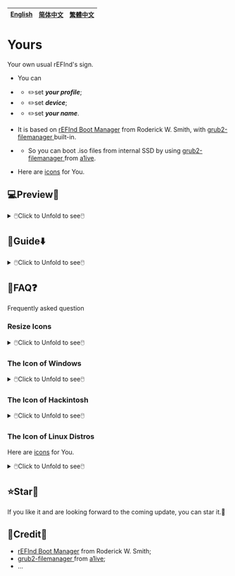 [English](README.md)|[简体中文](自述文件.md)|[繁體中文](繁體中文.md)
--|--|--

# Yours
Your own usual rEFInd's sign.
- You can
- - ✏️set ___your profile___;
- - ✏️set ___device___;
- - ✏️set ___your name___.

- It is based on [rEFInd Boot Manager](http://www.rodsbooks.com/refind/) from Roderick W. Smith, with [grub2-filemanager
](https://github.com/a1ive/grub2-filemanager) built-in.

- - So you can boot .iso files from internal SSD by using [grub2-filemanager
](https://github.com/a1ive/grub2-filemanager) from [a1ive](https://github.com/a1ive).

- Here are [icons](https://github.com/M-L-P/icons) for You.

## 💻️Preview👀

<details>
<summary>🖱️Click to Unfold to see🖱️</summary>
<img src="README/B.big.png">
<img src="README/B.small.png">
<img src="README/M.big.png">
<img src="README/M.small.png">
<img src="README/1080p.B.big.png">
<img src="README/1080p.B.small.png">
<img src="README/1080p.M.big.png">
<img src="README/1080p.M.small.png">

</details>


## 🧭Guide⬇️

<details>
<summary>🖱️Click to Unfold to see🖱️</summary>

### For UEFI Firmware
If your device meets the requirements,
- 64bit UEFI supported;
- GPU/vBIOS UEFI supported;

You should use [Yours-UEFI](https://github.com/M-L-P/Yours-UEFI).

### For Legacy BIOS
Else,
- NOT supporting 64bit UEFI,
- - 32bit UEFI supported;
- - Only Legacy BIOS without UEFI supported;
- GPU/vBIOS UEFI not supported; (See the picture)

![image](https://user-images.githubusercontent.com/69227436/213923710-120c5a02-30ea-4005-b2fe-c8e9adc7b6d7.png)

You should use [Yours-LegacyBIOS](https://github.com/M-L-P/Yours-LegacyBIOS).

### For Hyper-V
Download .vhdx from [Releases](https://github.com/M-L-P/Yours/releases).
</details>

## 📝FAQ❓️
Frequently asked question

### Resize Icons
<details>
<summary>🖱️Click to Unfold to see🖱️</summary>

- edit `EFI\Yours\Settings\display\display.conf`

Icon|Size of Icon|Resolutions of Screen|Examples
--|--|--|--
Original Size|small_icon_size 48 big_icon_size 128|Resolutions < 1024x768|800x600 and so on
Double Size|small_icon_size 96 big_icon_size 256|1024x768 ≤ Resolutions < 1920x1080|1024x768,1366x768,1440x900 and so on
Treble Size|small_icon_size 96 big_icon_size 384|Resolutions ≥ 1920x1080|1080P,2K,4K and so on

Note: small_icon_size is 96 for Treble Size

</details>

### The Icon of Windows
<details>
<summary>🖱️Click to Unfold to see🖱️</summary>
No matter which version of Windows you are using,

you should copy its icon,

from `EFI\Yours\Settings\icon\Windows` to `EFI\Yours\Settings\icon\showing`,

and rename it `os_win8.png`.

It is because rEFInd is taking `os_win8.png` as the icon of Windows Boot Manager.
</details>

### The Icon of Hackintosh
<details>
<summary>🖱️Click to Unfold to see🖱️</summary>
In order to ensure that the graphical interface is going to be not interrupted by codes,

You need to perform the following steps.

#### For OpenCore
- Set `LauncherOption=System` by editing `config.plist`;
- Cut your EFI files into `EFI\Yours\efi\OC`;
- Edit `refind.conf` to enable `include /EFI/Yours/Settings/menuentry/examples/OpenCore.conf` with `#` deleted;

#### For CloverBootloader
- Cut your EFI files into `EFI\Yours\efi\CLOVER`;
- Edit `refind.conf` to enable `include /EFI/Yours/Settings/menuentry/examples/CLOVER.conf` with `#` deleted;

</details>

### The Icon of Linux Distros
Here are [icons](https://github.com/M-L-P/icons/tree/main/PNGs/Linux) for You.

<details>
<summary>🖱️Click to Unfold to see🖱️</summary>

- find and download which icons you need from [here](https://github.com/M-L-P/icons/tree/main/PNGs/Linux);
- Rename the PNG files,
- - `os_abcde.png` is the icon of `EFI\abcde\grubx64.efi`;
- Copy into `EFI\Yours\Settings\icon\showing`;
</details>

## ⭐Star🌟
If you like it and are looking forward to the coming update, you can star it.💫

## 🎉Credit🎊
- [rEFInd Boot Manager](http://www.rodsbooks.com/refind/) from Roderick W. Smith;
- [grub2-filemanager
](https://github.com/a1ive/grub2-filemanager) from [a1ive](https://github.com/a1ive);
- ...
